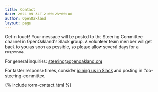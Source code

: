 ```yaml
---
title: Contact
date: 2021-05-31T12:00:23+00:00
author: OpenOakland
layout: page
---
```


Get in touch! Your message will be posted to the Steering Committee channel in OpenOakland's Slack group. A volunteer team member will get back to you as soon as possible, so please allow several days for a response.


For general inquiries: [steering@openoakland.org](mailto:steering@openoakland.org)

For faster response times, consider [joining us in Slack](https://join.slack.com/t/openoakland/shared_invite/zt-n4d7tx2t-UVIN7a769e4oc9j7PgM3HA) and posting in #oo-steering-committee.

{% include form-contact.html %}
